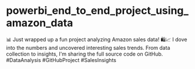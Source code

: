 # powerbi_end_to_end_project_using_amazon_data
📊 Just wrapped up a fun project analyzing Amazon sales data! 🛍️📈  I dove into the numbers and uncovered interesting sales trends. From data collection to insights, I'm sharing the full source code on GitHub. #DataAnalysis #GitHubProject #SalesInsights 
